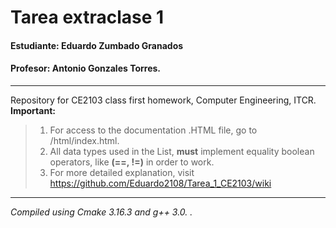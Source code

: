 # Tarea extraclase 1

#### Estudiante: Eduardo Zumbado Granados

#### Profesor: Antonio Gonzales Torres.

***
Repository for CE2103 class first homework, Computer Engineering, ITCR.
**Important:**
> 1. For access to the documentation .HTML file, go to /html/index.html.
> 2. All data types used in the List, **must** implement equality boolean operators, like **(==, !=)** in order to work.
> 3. For more detailed explanation, visit  https://github.com/Eduardo2108/Tarea_1_CE2103/wiki
***
_Compiled using Cmake 3.16.3 and g++ 3.0. ._
